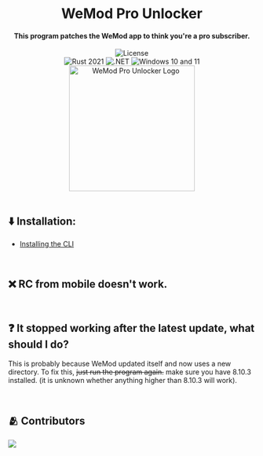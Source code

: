 <div align="center">
  <h1>WeMod Pro Unlocker</h1>
  <h4>This program patches the WeMod app to think you're a pro subscriber.</h4>
  <img src="https://img.shields.io/crates/l/wemod-pro-unlocker?color=green" alt="License"><br/>
  <img src="https://img.shields.io/badge/rust-2021-orange?logo=rust" alt="Rust 2021">
  <img src="https://img.shields.io/badge/.NET-512BD4?logo=dotnet" alt=".NET">
  <img src="https://img.shields.io/badge/Windows-10+11-0078D4?logo=windows-11" alt="Windows 10 and 11">
  <br/>
  <img width="256" src="https://user-images.githubusercontent.com/110846042/204567385-4df3007c-7a63-40fd-9feb-f9f36aa43030.png" alt="WeMod Pro Unlocker Logo">
</div>

<br/>

## ⬇️ Installation:
- [Installing the CLI](cli/README.md)

<br/>

## ❌ RC from mobile doesn't work.

<br/>

## ❓ It stopped working after the latest update, what should I do?
This is probably because WeMod updated itself and now uses a new directory. To fix this, <del>just run the program again.</del> make sure you have 8.10.3 installed. (it is unknown whether anything higher than 8.10.3 will work).


<br/>

## 🫂 Contributors
<a href="https://github.com/retr0gr4d3/WPU-CLI/graphs/contributors">
  <img src="https://contrib.rocks/image?repo=retr0gr4d3/WPU-CLI" />
</a>
